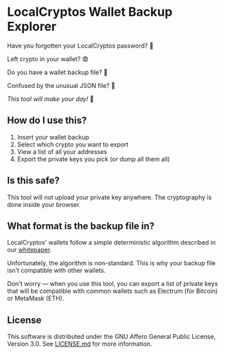 # LocalCryptos Wallet Backup Explorer

Have you forgotten your LocalCryptos password? 🤔

Left crypto in your wallet? 😨

Do you have a wallet backup file? 💾

Confused by the unusual JSON file? 🤷️️

*This tool will make your day!* 🦸

## How do I use this?

1. Insert your wallet backup
2. Select which crypto you want to export
3. View a list of all your addresses
4. Export the private keys you pick (or dump all them all)

## Is this safe?

This tool will not upload your private key anywhere. The cryptography is done inside your browser.

## What format is the backup file in?

LocalCryptos' wallets follow a simple deterministic algorithm described in our [whitepaper](https://whitepaper.localethereum.com/#sec-Wallets).

Unfortunately, the algorithm is non-standard. This is why your backup file isn't compatible with other wallets.

Don't worry — when you use this tool, you can export a list of private keys that will be compatible with common wallets such as Electrum (for Bitcoin) or MetaMask (ETH).

## License

This software is distributed under the GNU Affero General Public License, Version 3.0. See [LICENSE.md](./LICENSE.md) for more information.
